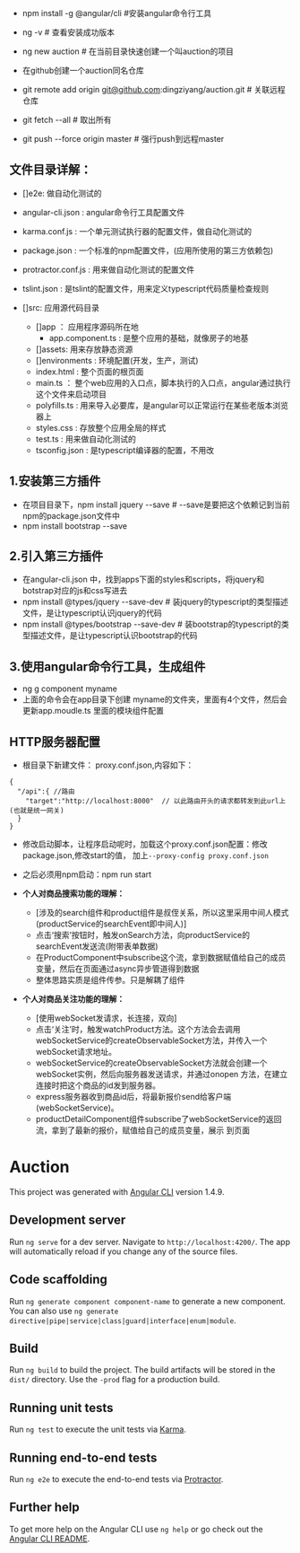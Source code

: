 - npm install -g @angular/cli #安装angular命令行工具
- ng -v # 查看安装成功版本
- ng new auction # 在当前目录快速创建一个叫auction的项目

- 在github创建一个auction同名仓库
- git remote add origin git@github.com:dingziyang/auction.git # 关联远程仓库
- git fetch --all # 取出所有
- git push --force origin master # 强行push到远程master



## 文件目录详解：
- []e2e: 做自动化测试的
- angular-cli.json : angular命令行工具配置文件
- karma.conf.js : 一个单元测试执行器的配置文件，做自动化测试的
- package.json : 一个标准的npm配置文件，(应用所使用的第三方依赖包)
- protractor.conf.js : 用来做自动化测试的配置文件
- tslint.json : 是tslint的配置文件，用来定义typescript代码质量检查规则

- []src: 应用源代码目录
	- []app ： 应用程序源码所在地
		- app.component.ts : 是整个应用的基础，就像房子的地基
	- []assets: 用来存放静态资源
	- []environments : 环境配置(开发，生产，测试)
	- index.html : 整个页面的根页面
	- main.ts ： 整个web应用的入口点，脚本执行的入口点，angular通过执行这个文件来启动项目
	- polyfills.ts : 用来导入必要库，是angular可以正常运行在某些老版本浏览器上
	- styles.css : 存放整个应用全局的样式
	- test.ts : 用来做自动化测试的
	- tsconfig.json : 是typescript编译器的配置，不用改


## 1.安装第三方插件
- 在项目目录下，npm install jquery --save # --save是要把这个依赖记到当前npm的package.json文件中
- npm install bootstrap --save

## 2.引入第三方插件
- 在angular-cli.json 中，找到apps下面的styles和scripts，将jquery和botstrap对应的js和css写进去
- npm install @types/jquery --save-dev # 装jquery的typescript的类型描述文件，是让typescript认识jquery的代码
- npm install @types/bootstrap --save-dev # 装bootstrap的typescript的类型描述文件，是让typescript认识bootstrap的代码

## 3.使用angular命令行工具，生成组件
- ng g component myname
- 上面的命令会在app目录下创建 myname的文件夹，里面有4个文件，然后会更新app.moudle.ts 里面的模块组件配置

## HTTP服务器配置
- 根目录下新建文件： proxy.conf.json,内容如下：
```
{
  "/api":{ //路由
    "target":"http://localhost:8000"  // 以此路由开头的请求都转发到此url上(也就是统一网关)
  }
}
```
- 修改启动脚本，让程序启动呢时，加载这个proxy.conf.json配置：修改package.json,修改start的值，
加上```--proxy-config proxy.conf.json```
- 之后必须用npm启动：npm run start

- **个人对商品搜索功能的理解：**
  - [涉及的search组件和product组件是叔侄关系，所以这里采用中间人模式(productService的searchEvent即中间人)]
  - 点击‘搜索’按钮时，触发onSearch方法，向productService的searchEvent发送流(附带表单数据)
  - 在ProductComponent中subscribe这个流，拿到数据赋值给自己的成员变量，然后在页面通过async异步管道得到数据
  - 整体思路实质是组件传参。只是解耦了组件
- **个人对商品关注功能的理解：**
  - [使用webSocket发请求，长连接，双向]
  - 点击‘关注’时，触发watchProduct方法。这个方法会去调用webSocketService的createObservableSocket方法，并传入一个
  webSocket请求地址。
  - webSocketService的createObservableSocket方法就会创建一个webSocket实例，然后向服务器发送请求，并通过onopen
  方法，在建立连接时把这个商品的id发到服务器。
  - express服务器收到商品id后，将最新报价send给客户端(webSocketService)。
  - productDetailComponent组件subscribe了webSocketService的返回流，拿到了最新的报价，赋值给自己的成员变量，展示
  到页面
  

# Auction

This project was generated with [Angular CLI](https://github.com/angular/angular-cli) version 1.4.9.

## Development server

Run `ng serve` for a dev server. Navigate to `http://localhost:4200/`. The app will automatically reload if you change any of the source files.

## Code scaffolding

Run `ng generate component component-name` to generate a new component. You can also use `ng generate directive|pipe|service|class|guard|interface|enum|module`.

## Build

Run `ng build` to build the project. The build artifacts will be stored in the `dist/` directory. Use the `-prod` flag for a production build.

## Running unit tests

Run `ng test` to execute the unit tests via [Karma](https://karma-runner.github.io).

## Running end-to-end tests

Run `ng e2e` to execute the end-to-end tests via [Protractor](http://www.protractortest.org/).

## Further help

To get more help on the Angular CLI use `ng help` or go check out the [Angular CLI README](https://github.com/angular/angular-cli/blob/master/README.md).
